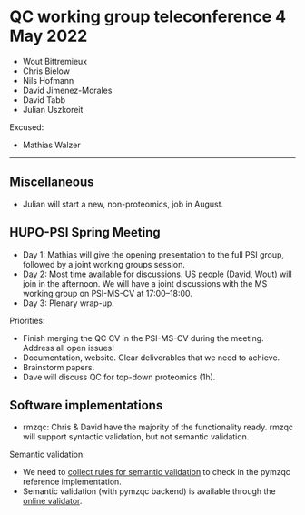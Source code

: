 # QC working group teleconference 4 May 2022

- Wout Bittremieux
- Chris Bielow
- Nils Hofmann
- David Jimenez-Morales
- David Tabb
- Julian Uszkoreit

Excused:

- Mathias Walzer

---

## Miscellaneous

- Julian will start a new, non-proteomics, job in August.

## HUPO-PSI Spring Meeting

- Day 1: Mathias will give the opening presentation to the full PSI group, followed by a joint working groups session.
- Day 2: Most time available for discussions. US people (David, Wout) will join in the afternoon. We will have a joint discussions with the MS working group on PSI-MS-CV at 17:00–18:00.
- Day 3: Plenary wrap-up.

Priorities:

- Finish merging the QC CV in the PSI-MS-CV during the meeting. Address all open issues!
- Documentation, website. Clear deliverables that we need to achieve.
- Brainstorm papers.
- Dave will discuss QC for top-down proteomics (1h).

## Software implementations

- rmzqc: Chris & David have the majority of the functionality ready. rmzqc will support syntactic validation, but not semantic validation.

Semantic validation:

- We need to [collect rules for semantic validation](https://github.com/HUPO-PSI/mzQC/issues/51) to check in the pymzqc reference implementation.
- Semantic validation (with pymzqc backend) is available through the [online validator](https://hupo-psi.github.io/mzQC/validator.html).
